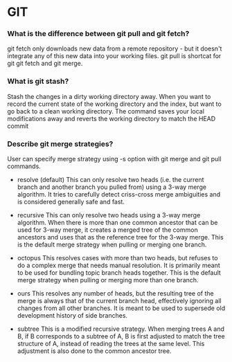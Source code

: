 # GIT

### What is the difference between git pull and git fetch?
git fetch only downloads new data from a remote repository - but it doesn't integrate any of this new data into your working files. 
git pull is shortcat for git git fetch and git merge.

### What is git stash?
Stash the changes in a dirty working directory away.
When you want to record the current state of the working directory and the index, but want to go back to a clean working directory. The command saves your local modifications away and reverts the working directory to match the HEAD commit

### Describe git merge strategies?
User can specify merge strategy using -s option with git merge and git pull commands.

- resolve (default)
This can only resolve two heads (i.e. the current branch and another branch you pulled from) using a 3-way merge algorithm. It tries to carefully detect criss-cross merge ambiguities and is considered generally safe and fast.

- recursive
This can only resolve two heads using a 3-way merge algorithm. When there is more than one common ancestor that can be used for 3-way merge, it creates a merged tree of the common ancestors and uses that as the reference tree for the 3-way merge. This is the default merge strategy when pulling or merging one branch.

- octopus
This resolves cases with more than two heads, but refuses to do a complex merge that needs manual resolution. It is primarily meant to be used for bundling topic branch heads together. This is the default merge strategy when pulling or merging more than one branch.

- ours
This resolves any number of heads, but the resulting tree of the merge is always that of the current branch head, effectively ignoring all changes from all other branches. It is meant to be used to supersede old development history of side branches.

- subtree
This is a modified recursive strategy. When merging trees A and B, if B corresponds to a subtree of A, B is first adjusted to match the tree structure of A, instead of reading the trees at the same level. This adjustment is also done to the common ancestor tree.